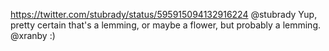 https://twitter.com/stubrady/status/595915094132916224 @stubrady Yup, pretty certain that's a lemming, or maybe a flower, but probably a lemming. @xranby :)
